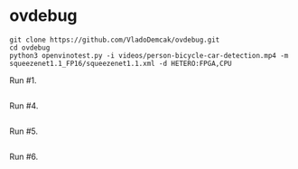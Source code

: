 # ovdebug
```
git clone https://github.com/VladoDemcak/ovdebug.git
cd ovdebug
python3 openvinotest.py -i videos/person-bicycle-car-detection.mp4 -m squeezenet1.1_FP16/squeezenet1.1.xml -d HETERO:FPGA,CPU
```


Run #1.
```

```

Run #4.
```

```

Run #5.
```

```

Run #6.
```

```
